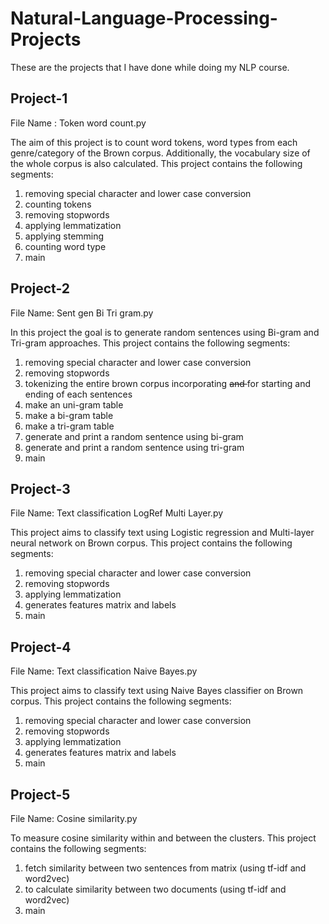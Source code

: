 # Natural-Language-Processing-Projects

These are the projects that I have done while doing my NLP course.

## Project-1
File Name : Token word count.py


The aim of this project is to count word tokens, word types from each genre/category of the Brown corpus. Additionally, the vocabulary size of the whole corpus is also calculated. This project contains the following segments:

1. removing special character and lower case conversion
2. counting tokens
3. removing stopwords
4. applying lemmatization
5. applying stemming
6. counting word type
7. main

## Project-2
File Name: Sent gen Bi Tri gram.py


In this project the goal is to generate random sentences using Bi-gram and Tri-gram approaches. This project contains the following segments:

1. removing special character and lower case conversion
2. removing stopwords
3. tokenizing the entire brown corpus incorporating <s> and </s> for starting and ending of each sentences
4. make an uni-gram table
5. make a bi-gram table
6. make a tri-gram table
7. generate and print a random sentence using bi-gram
8. generate and print a random sentence using tri-gram
9. main

## Project-3
File Name: Text classification LogRef Multi Layer.py


This project aims to classify text using Logistic regression and Multi-layer neural network on Brown corpus. This project contains the following segments:

1. removing special character and lower case conversion
2. removing stopwords
3. applying lemmatization
4. generates features matrix and labels
5. main

## Project-4
File Name: Text classification Naive Bayes.py


This project aims to classify text using Naive Bayes classifier on Brown corpus.
This project contains the following segments:

1. removing special character and lower case conversion
2. removing stopwords
3. applying lemmatization
4. generates features matrix and labels
5. main

## Project-5
File Name: Cosine similarity.py


To measure cosine similarity within and between the clusters. This project contains the following segments:

1. fetch similarity between two sentences from matrix (using tf-idf and word2vec)
2. to calculate similarity between two documents (using tf-idf and word2vec)
3. main
